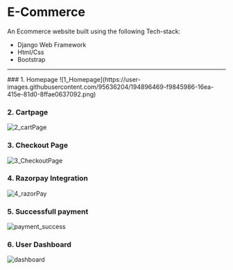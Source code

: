 # E-Commerce
An Ecommerce website built using the following Tech-stack:
<ul>
  <li>Django Web Framework</li>
  <li>Html/Css</li>
  <li>Bootstrap</li>
</ul>
<hr>
### 1. Homepage
![1_Homepage](https://user-images.githubusercontent.com/95636204/194896469-f9845986-16ea-415e-81d0-8ffae0637092.png)

### 2. Cartpage
![2_cartPage](https://user-images.githubusercontent.com/95636204/194895291-3473ac17-bf07-4563-aa98-afe586edd66f.png)

### 3. Checkout Page
![3_CheckoutPage](https://user-images.githubusercontent.com/95636204/194895296-af7a7f3f-4c75-451a-a7c0-d57328d334a4.png)

### 4. Razorpay Integration
![4_razorPay](https://user-images.githubusercontent.com/95636204/194895300-2edb5cde-2a1f-43c5-a831-c287e4afdfc5.png)

### 5. Successfull payment
![payment_success](https://user-images.githubusercontent.com/95636204/194895310-656b658b-31de-4cb2-ba72-20148e094d87.png)

### 6. User Dashboard
![dashboard](https://user-images.githubusercontent.com/95636204/194895306-f7514b0f-74b2-4672-8738-c38bc84b88ee.png)




